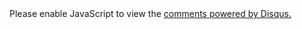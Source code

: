 <section class="comment">
<div id="disqus_thread"></div>
<script type="text/javascript">
    var disqus_shortname = '{{ site.disqus.shortname }}'; // required: replace example with your forum shortname

    (function() { 
        var dsq = document.createElement('script'); dsq.type = 'text/javascript'; dsq.async = true;
        dsq.src = '//' + disqus_shortname + '.disqus.com/embed.js';
        (document.getElementsByTagName('head')[0] || document.getElementsByTagName('body')[0]).appendChild(dsq);
    })();
</script>
<noscript>Please enable JavaScript to view the <a href="http://disqus.com/?ref_noscript">comments powered by Disqus.</a></noscript>
</section>
